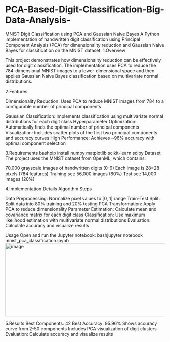 # PCA-Based-Digit-Classification-Big-Data-Analysis-
MNIST Digit Classification using PCA and Gaussian Naive Bayes
A Python implementation of handwritten digit classification using Principal Component Analysis (PCA) for dimensionality reduction and Gaussian Naive Bayes for classification on the MNIST dataset.
1.Overview

This project demonstrates how dimensionality reduction can be effectively used for digit classification. The implementation uses PCA to reduce the 784-dimensional MNIST images to a lower-dimensional space and then applies Gaussian Naive Bayes classification based on multivariate normal distributions.

2.Features

Dimensionality Reduction: Uses PCA to reduce MNIST images from 784 to a configurable number of principal components

Gaussian Classification: Implements classification using multivariate normal distributions for each digit class
Hyperparameter Optimization: Automatically finds the optimal number of principal components
Visualization: Includes scatter plots of the first two principal components and accuracy curves
High Performance: Achieves ~96% accuracy with optimal component selection

3.Requirements
bashpip install numpy matplotlib scikit-learn scipy
Dataset
The project uses the MNIST dataset from OpenML, which contains:

70,000 grayscale images of handwritten digits (0-9)
Each image is 28×28 pixels (784 features)
Training set: 56,000 images (80%)
Test set: 14,000 images (20%)

4.Implementation Details
Algorithm Steps

Data Preprocessing: Normalize pixel values to [0, 1] range
Train-Test Split: Split data into 80% training and 20% testing
PCA Transformation: Apply PCA to reduce dimensionality
Parameter Estimation: Calculate mean and covariance matrix for each digit class
Classification: Use maximum likelihood estimation with multivariate normal distributions
Evaluation: Calculate accuracy and visualize results

Usage
Open and run the Jupyter notebook:
bashjupyter notebook mnist_pca_classification.ipynb
<img width="809" height="231" alt="image" src="https://github.com/user-attachments/assets/a98ab986-52a4-445b-b9c7-d5c5eb6ee508" />

5.Results
Best Components: 42
Best Accuracy: 95.96%
Shows accuracy curve from 2-50 components
Includes PCA visualization of digit clusters
Evaluation: Calculate accuracy and visualize results

